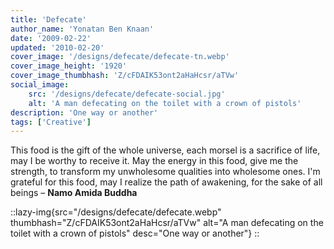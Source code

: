 ```yaml
---
title: 'Defecate'
author_name: 'Yonatan Ben Knaan'
date: '2009-02-22'
updated: '2010-02-20'
cover_image: '/designs/defecate/defecate-tn.webp'
cover_image_height: '1920'
cover_image_thumbhash: 'Z/cFDAIK53ont2aHaHcsr/aTVw'
social_image: 
    src: '/designs/defecate/defecate-social.jpg'
    alt: 'A man defecating on the toilet with a crown of pistols'
description: 'One way or another'
tags: ['Creative']
---
```

This food is the gift of the whole universe, each morsel is a sacrifice of life, may I be worthy to receive it. May the energy in this food, give me the strength, to transform my unwholesome qualities into wholesome ones. I'm grateful for this food, may I realize the path of awakening, for the sake of all beings – **Namo Amida Buddha**


::lazy-img{src="/designs/defecate/defecate.webp" thumbhash="Z/cFDAIK53ont2aHaHcsr/aTVw" alt="A man defecating on the toilet with a crown of pistols" desc="One way or another"}
::